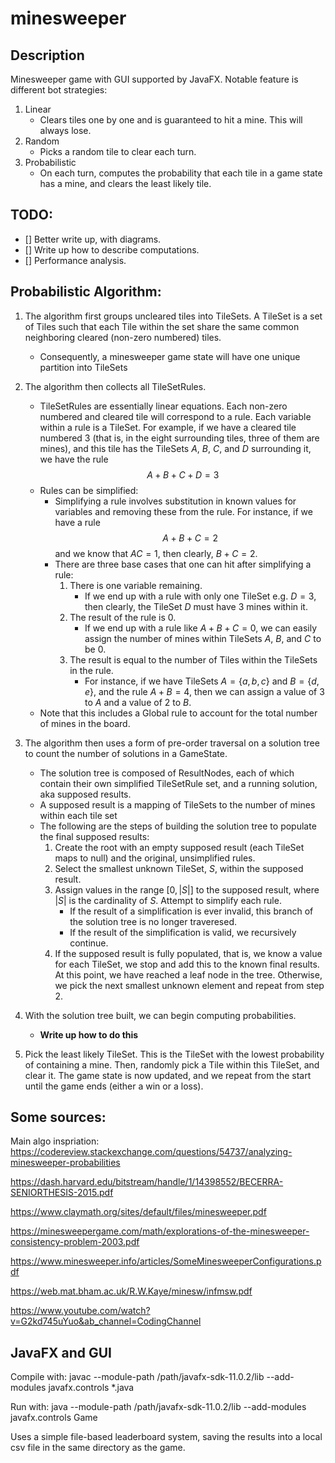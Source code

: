 # minesweeper

## Description

Minesweeper game with GUI supported by JavaFX. Notable feature is different bot strategies:

1. Linear
    - Clears tiles one by one and is guaranteed to hit a mine. This will always lose.
2. Random
    - Picks a random tile to clear each turn.
3. Probabilistic
    - On each turn, computes the probability that each tile in a game state has a mine, and clears the least likely tile.

## TODO:
- [] Better write up, with diagrams.
- [] Write up how to describe computations.
- [] Performance analysis.

## Probabilistic Algorithm:

1. The algorithm first groups uncleared tiles into TileSets. A TileSet is a set of Tiles such that each Tile within the set share the same common neighboring cleared (non-zero numbered) tiles.
    - Consequently, a minesweeper game state will have one unique partition into TileSets

2. The algorithm then collects all TileSetRules.
    - TileSetRules are essentially linear equations. Each non-zero numbered and cleared tile will correspond to a rule. Each variable within a rule is a TileSet. For example, if we have a cleared tile numbered 3 (that is, in the eight surrounding tiles, three of them are mines), and this tile has the TileSets $A$, $B$, $C$, and $D$ surrounding it, we have the rule $$A + B + C + D = 3$$
    - Rules can be simplified:
        - Simplifying a rule involves substitution in known values for variables and removing these from the rule. For instance, if we have a rule $$A + B + C = 2$$ and we know that $AC = 1$, then clearly, $B + C = 2$.
        - There are three base cases that one can hit after simplifying a rule:
            1. There is one variable remaining.
                - If we end up with a rule with only one TileSet e.g. $D = 3$, then clearly, the TileSet $D$ must have 3 mines within it.
            2. The result of the rule is 0.
                - If we end up with a rule like $A + B + C = 0$, we can easily assign the number of mines within TileSets $A$, $B$, and $C$ to be $0$.
            3. The result is equal to the number of Tiles within the TileSets in the rule.
                - For instance, if we have TileSets $A = \{a, b, c\}$ and $B = \{d, e\}$, and the rule $A + B = 4$, then we can assign a value of $3$ to $A$ and a value of $2$ to $B$.
    - Note that this includes a Global rule to account for the total number of mines in the board.
3. The algorithm then uses a form of pre-order traversal on a solution tree to count the number of solutions in a GameState.
    - The solution tree is composed of ResultNodes, each of which contain their own simplified TileSetRule set, and a running solution, aka supposed results.
    - A supposed result is a mapping of TileSets to the number of mines within each tile set
    - The following are the steps of building the solution tree to populate the final supposed results:
        1. Create the root with an empty supposed result (each TileSet maps to null) and the original, unsimplified rules.
        2. Select the smallest unknown TileSet, $S$, within the supposed result.
        3. Assign values in the range $[0, |S|]$ to the supposed result, where $|S|$ is the cardinality of $S$. Attempt to simplify each rule.
            - If the result of a simplification is ever invalid, this branch of the solution tree is no longer traveresed.
            - If the result of the simplification is valid, we recursively continue.
        4. If the supposed result is fully populated, that is, we know a value for each TileSet, we stop and add this to the known final results. At this point, we have reached a leaf node in the tree. Otherwise, we pick the next smallest unknown element and repeat from step 2.
4. With the solution tree built, we can begin computing probabilities.
    - <b>Write up how to do this</b>
5. Pick the least likely TileSet. This is the TileSet with the lowest probability of containing a mine. Then, randomly pick a Tile within this TileSet, and clear it. The game state is now updated, and we repeat from the start until the game ends (either a win or a loss).


## Some sources:

Main algo inspriation: https://codereview.stackexchange.com/questions/54737/analyzing-minesweeper-probabilities

https://dash.harvard.edu/bitstream/handle/1/14398552/BECERRA-SENIORTHESIS-2015.pdf

https://www.claymath.org/sites/default/files/minesweeper.pdf

https://minesweepergame.com/math/explorations-of-the-minesweeper-consistency-problem-2003.pdf

https://www.minesweeper.info/articles/SomeMinesweeperConfigurations.pdf

https://web.mat.bham.ac.uk/R.W.Kaye/minesw/infmsw.pdf

https://www.youtube.com/watch?v=G2kd745uYuo&ab_channel=CodingChannel

## JavaFX and GUI


Compile with: javac --module-path /path/javafx-sdk-11.0.2/lib --add-modules javafx.controls *.java

Run with: java --module-path /path/javafx-sdk-11.0.2/lib --add-modules javafx.controls Game

Uses a simple file-based leaderboard system, saving the results into a local csv file in the same directory as the game.

